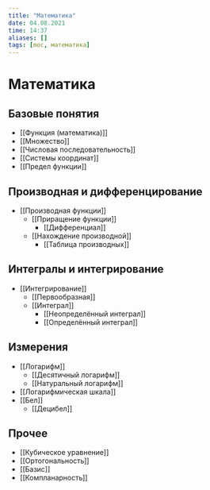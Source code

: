 ```yaml
---
title: "Математика"
date: 04.08.2021
time: 14:37
aliases: []
tags: [moc, математика]
---
```


# Математика

## Базовые понятия

- [[Функция (математика)]]
- [[Множество]]
- [[Числовая последовательность]]
- [[Системы координат]]
- [[Предел функции]]

## Производная и дифференцирование

-  [[Производная функции]]
	- [[Приращение функции]]
		- [[Дифференциал]]
	- [[Нахождение производной]]
		- [[Таблица производных]] 

## Интегралы и интегрирование

- [[Интегрирование]]
	- [[Первообразная]]
	- [[Интеграл]]
		- [[Неопределённый интеграл]]
		- [[Определённый интеграл]]

## Измерения

- [[Логарифм]]
	- [[Десятичный логарифм]]
	- [[Натуральный логарифм]]
- [[Логарифмическая шкала]]
- [[Бел]]
	- [[Децибел]]

## Прочее

- [[Кубическое уравнение]]
- [[Ортогональность]]
- [[Базис]]
- [[Компланарность]]